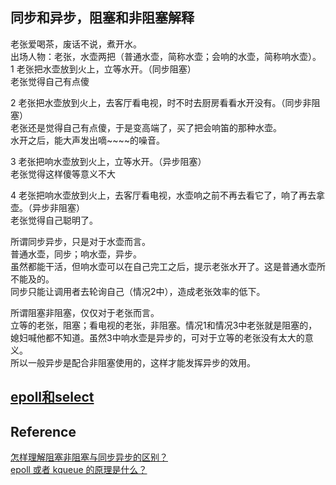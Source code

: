 ## 同步和异步，阻塞和非阻塞解释  
老张爱喝茶，废话不说，煮开水。  
出场人物：老张，水壶两把（普通水壶，简称水壶；会响的水壶，简称响水壶）。  
1 老张把水壶放到火上，立等水开。（同步阻塞）  
老张觉得自己有点傻  
  
2 老张把水壶放到火上，去客厅看电视，时不时去厨房看看水开没有。（同步非阻塞）  
老张还是觉得自己有点傻，于是变高端了，买了把会响笛的那种水壶。  
水开之后，能大声发出嘀~~~~的噪音。  
  
3 老张把响水壶放到火上，立等水开。（异步阻塞）  
老张觉得这样傻等意义不大  
  
4 老张把响水壶放到火上，去客厅看电视，水壶响之前不再去看它了，响了再去拿壶。（异步非阻塞）  
老张觉得自己聪明了。  
  
所谓同步异步，只是对于水壶而言。  
普通水壶，同步；响水壶，异步。  
虽然都能干活，但响水壶可以在自己完工之后，提示老张水开了。这是普通水壶所不能及的。  
同步只能让调用者去轮询自己（情况2中），造成老张效率的低下。  
  
所谓阻塞非阻塞，仅仅对于老张而言。  
立等的老张，阻塞；看电视的老张，非阻塞。情况1和情况3中老张就是阻塞的，  
媳妇喊他都不知道。虽然3中响水壶是异步的，可对于立等的老张没有太大的意义。  
所以一般异步是配合非阻塞使用的，这样才能发挥异步的效用。  

## [epoll和select](https://www.zhihu.com/question/20122137/answer/14049112)   
  
## Reference    
[怎样理解阻塞非阻塞与同步异步的区别？](https://www.zhihu.com/question/19732473/answer/23434554)      
[epoll 或者 kqueue 的原理是什么？](https://www.zhihu.com/question/20122137/answer/14049112)  
